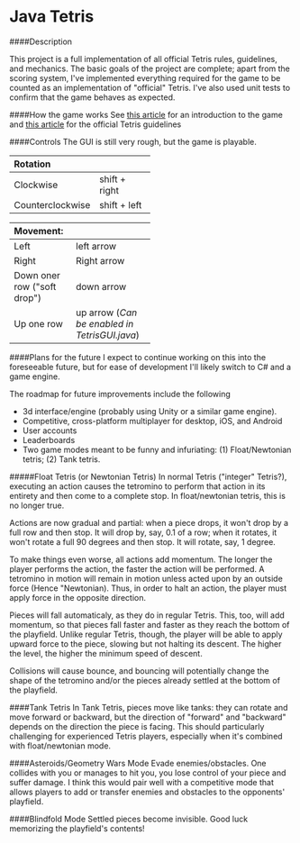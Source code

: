 <style>
table {
  width: 250px;
}
</style>


# Java Tetris



####Description

This project is a full implementation of all official Tetris rules, guidelines, and mechanics. The basic goals of the project are complete; apart from the scoring system, I've implemented everything required for the game to be counted as an implementation of "official" Tetris. I've also used unit tests to confirm that the game behaves as expected.

####How the game works
See [this article](https://en.wikipedia.org/wiki/Tetris) for an introduction to the game and [this article](https://tetris.wiki/Tetris_Guideline) for the official Tetris guidelines

####Controls
The GUI is still very rough, but the game is playable.


Rotation||
:---|---|
Clockwise|shift + right
Counterclockwise|shift + left

Movement:||
:---|---|
Left|left arrow|
Right|Right arrow|
Down oner row ("soft drop")| down arrow|
Up one row |up arrow (*Can be enabled in TetrisGUI.java*)

####Plans for the future
I expect to continue working on this into the foreseeable future, but for ease of development I'll likely switch to C# and a game engine.

The roadmap for future improvements include the following
* 3d interface/engine (probably using Unity or a similar game engine).
* Competitive, cross-platform multiplayer for desktop, iOS, and Android
* User accounts
* Leaderboards
* Two game modes meant to be funny and infuriating: (1) Float/Newtonian tetris; (2) Tank tetris.

#####Float Tetris (or Newtonian Tetris)
In normal Tetris ("integer" Tetris?), executing an action causes the tetromino to perform that action in its entirety and then come to a complete stop. In float/newtonian tetris, this is no longer true.

Actions are now gradual and partial: when a piece drops, it won't drop by a full row and then stop. It will drop by, say, 0.1 of a row; when it rotates, it won't rotate a full 90 degrees and then stop. It will rotate, say, 1 degree.

To make things even worse, all actions add momentum. The longer the player performs the action, the faster the action will be performed. A tetromino in motion will remain in motion unless acted upon by an outside force (Hence "Newtonian). Thus, in order to halt an action, the player must apply force in the opposite direction.

Pieces will fall automaticaly, as they do in regular Tetris. This, too, will add momentum, so that pieces fall faster and faster as they reach the bottom of the playfield. Unlike regular Tetris, though, the player will be able to apply upward force to the piece, slowing but not halting its descent. The higher the level, the higher the minimum speed of descent.

Collisions will cause bounce, and bouncing will potentially change the shape of the tetromino and/or the pieces already settled at the bottom of the playfield.

####Tank Tetris
In Tank Tetris, pieces move like tanks: they can rotate and move forward or backward, but the direction of "forward" and "backward" depends on the direction the piece is facing. This should particularly challenging for experienced Tetris players, especially when it's combined with float/newtonian mode.

####Asteroids/Geometry Wars Mode
Evade enemies/obstacles. One collides with you or manages to hit you, you lose control of your piece and suffer damage. I think this would pair well with a competitive mode that allows players to add or transfer enemies and obstacles to the opponents' playfield.

####Blindfold Mode
Settled pieces become invisible. Good luck memorizing the playfield's contents!